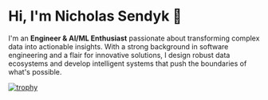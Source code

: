 # Hi, I'm Nicholas Sendyk 👋

I'm an **Engineer & AI/ML Enthusiast** passionate about transforming complex data into actionable insights. With a strong background in software engineering and a flair for innovative solutions, I design robust data ecosystems and develop intelligent systems that push the boundaries of what's possible.

[![trophy](https://github-profile-trophy.vercel.app/?username=NicholasSend&title=-Reviews)](https://github.com/ryo-ma/github-profile-trophy)
